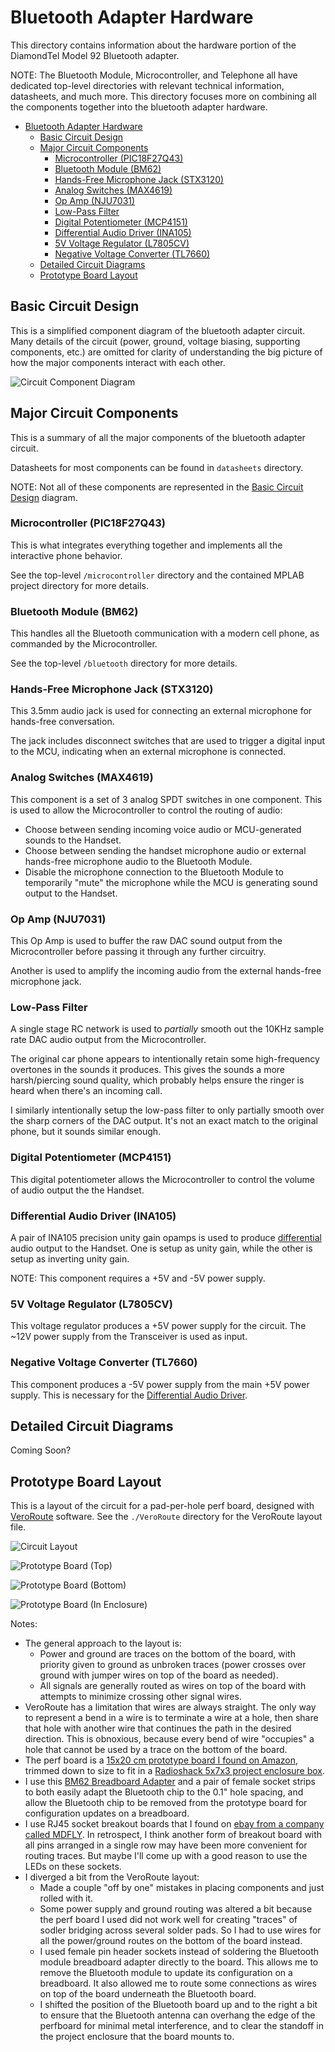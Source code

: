 # Bluetooth Adapter Hardware

This directory contains information about the hardware portion of the DiamondTel Model 92 Bluetooth adapter.

NOTE: The Bluetooth Module, Microcontroller, and Telephone all have dedicated top-level directories with relevant technical information, datasheets, and much more. This directory focuses more on combining all the components together into the bluetooth adapter hardware.

- [Bluetooth Adapter Hardware](#bluetooth-adapter-hardware)
  - [Basic Circuit Design](#basic-circuit-design)
  - [Major Circuit Components](#major-circuit-components)
    - [Microcontroller (PIC18F27Q43)](#microcontroller-pic18f27q43)
    - [Bluetooth Module (BM62)](#bluetooth-module-bm62)
    - [Hands-Free Microphone Jack (STX3120)](#hands-free-microphone-jack-stx3120)
    - [Analog Switches (MAX4619)](#analog-switches-max4619)
    - [Op Amp (NJU7031)](#op-amp-nju7031)
    - [Low-Pass Filter](#low-pass-filter)
    - [Digital Potentiometer (MCP4151)](#digital-potentiometer-mcp4151)
    - [Differential Audio Driver (INA105)](#differential-audio-driver-ina105)
    - [5V Voltage Regulator (L7805CV)](#5v-voltage-regulator-l7805cv)
    - [Negative Voltage Converter (TL7660)](#negative-voltage-converter-tl7660)
  - [Detailed Circuit Diagrams](#detailed-circuit-diagrams)
  - [Prototype Board Layout](#prototype-board-layout)
  
## Basic Circuit Design

This is a simplified component diagram of the bluetooth adapter circuit. Many details of the circuit (power, ground, voltage biasing, supporting components, etc.) are omitted for clarity of understanding the big picture of how the major components interact with each other.

![Circuit Component Diagram](../readme/circuit_component_diagram.drawio.png)

## Major Circuit Components

This is a summary of all the major components of the bluetooth adapter circuit.

Datasheets for most components can be found in `datasheets` directory.

NOTE: Not all of these components are represented in the [Basic Circuit Design](#basic-circuit-design) diagram.

### Microcontroller (PIC18F27Q43)

This is what integrates everything together and implements all the interactive phone behavior.

See the top-level `/microcontroller` directory and the contained MPLAB project directory for more details.

### Bluetooth Module (BM62)

This handles all the Bluetooth communication with a modern cell phone, as commanded by the Microcontroller.

See the top-level `/bluetooth` directory for more details.

### Hands-Free Microphone Jack (STX3120)

This 3.5mm audio jack is used for connecting an external microphone for hands-free conversation.

The jack includes disconnect switches that are used to trigger a digital input to the MCU, indicating when
an external microphone is connected.

### Analog Switches (MAX4619)

This component is a set of 3 analog SPDT switches in one component. This is used to allow the Microcontroller to control the routing of audio:

- Choose between sending incoming voice audio or MCU-generated sounds to the Handset.
- Choose between sending the handset microphone audio or external hands-free microphone audio to the Bluetooth Module.
- Disable the microphone connection to the Bluetooth Module to temporarily "mute" the microphone while the MCU is generating sound output to the Handset.

### Op Amp (NJU7031)

This Op Amp is used to buffer the raw DAC sound output from the Microcontroller before passing it through any further circuitry.

Another is used to amplify the incoming audio from the external hands-free microphone jack.

### Low-Pass Filter

A single stage RC network is used to *partially* smooth out the 10KHz sample rate DAC audio output from the Microcontroller.

The original car phone appears to intentionally retain some high-frequency overtones in the sounds it produces. This gives the sounds a more harsh/piercing sound quality, which probably helps ensure the ringer is heard when there's an incoming call.

I similarly intentionally setup the low-pass filter to only partially smooth over the sharp corners of the DAC output. It's not an exact match to the original phone, but it sounds similar enough.

### Digital Potentiometer (MCP4151)

This digital potentiometer allows the Microcontroller to control the volume of audio output the the Handset.

### Differential Audio Driver (INA105)

A pair of INA105 precision unity gain opamps is used to produce [differential](https://en.wikipedia.org/wiki/Differential_signalling) audio output to the Handset. One is setup as unity gain, while the other is setup as inverting unity gain.

NOTE: This component requires a +5V and -5V power supply.

### 5V Voltage Regulator (L7805CV)

This voltage regulator produces a +5V power supply for the circuit. The ~12V power supply from the Transceiver is used as input.

### Negative Voltage Converter (TL7660)

This component produces a -5V power supply from the main +5V power supply. This is necessary for the [Differential Audio Driver](#differential-audio-driver-ina105).

## Detailed Circuit Diagrams

Coming Soon?

## Prototype Board Layout

This is a layout of the circuit for a pad-per-hole perf board, designed with [VeroRoute](https://sourceforge.net/projects/veroroute/) software. See the `./VeroRoute` directory for the VeroRoute layout file.

![Circuit Layout](./VeroRoute/layout.png)

![Prototype Board (Top)](./readme/prototype_board_top.JPG)

![Prototype Board (Bottom)](./readme/prototype_board_bottom.JPG)

![Prototype Board (In Enclosure)](./readme/prototype_board_in_enclosure.JPG)


Notes:
- The general approach to the layout is:
  - Power and ground are traces on the bottom of the board, with priority given to ground as unbroken traces (power crosses over ground with jumper wires on top of the board as needed).
  - All signals are generally routed as wires on top of the board with attempts to minimize crossing other signal wires.
- VeroRoute has a limitation that wires are always straight. The only way to represent a bend in a wire is to terminate a wire at a hole, then share that hole with another wire that continues the path in the desired direction. This is obnoxious, because every bend of wire "occupies" a hole that cannot be used by a trace on the bottom of the board.
- The perf board is a [15x20 cm prototype board I found on Amazon](https://www.amazon.com/gp/product/B08WJDP144), trimmed down to size to fit in a [Radioshack 5x7x3 project enclosure box](https://www.radioshack.com/products/project-enclosure-7x5x3).
- I use this [BM62 Breadboard Adapter](https://www.tindie.com/products/tomaskovacik/bm20bm62-breadboard-adapter/) and a pair of female socket strips to both easily adapt the Bluetooth chip to the 0.1" hole spacing, and allow the Bluetooth chip to be removed from the prototype board for configuration updates on a breadboard.
- I use RJ45 socket breakout boards that I found on [ebay from a company called MDFLY](https://www.ebay.com/itm/304544572432). In retrospect, I think another form of breakout board with all pins arranged in a single row may have been more convenient for routing traces. But maybe I'll come up with a good reason to use the LEDs on these sockets.
- I diverged a bit from the VeroRoute layout:
  - Made a couple "off by one" mistakes in placing components and just rolled with it.
  - Some power supply and ground routing was altered a bit because the perf board I used did not work well for creating "traces" of sodler bridging across several solder pads. So I had to use wires for all the power/ground routes on the bottom of the board instead.
  - I used female pin header sockets instead of soldering the Bluetooth module breadboard adapter directly to the board. This allows me to remove the Bluetooth module to update its configuration on a breadboard. It also allowed me to route some connections as wires on top of the board underneath the Bluetooth board.
  - I shifted the position of the Bluetooth board up and to the right a bit to ensure that the Bluetooth antenna can overhang the edge of the perfboard for minimal metal interference, and to clear the standoff in the project enclosure that the board mounts to.

